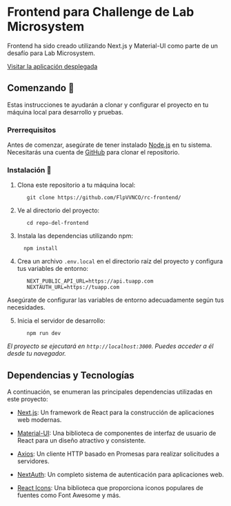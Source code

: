 # Frontend para Challenge de Lab Microsystem


Frontend ha sido creado utilizando Next.js y Material-UI como parte de un desafío para Lab Microsystem. 

[Visitar la aplicación desplegada](https://readconnect.vercel.app/)

## Comenzando 🚀

Estas instrucciones te ayudarán a clonar y configurar el proyecto en tu máquina local para desarrollo y pruebas.

### Prerrequisitos

Antes de comenzar, asegúrate de tener instalado [Node.js](https://nodejs.org/) en tu sistema. Necesitarás una cuenta de [GitHub](https://github.com/) para clonar el repositorio.

### Instalación 🔧

1. Clona este repositorio a tu máquina local:

   ```
      git clone https://github.com/FlpVVNCO/rc-frontend/
   ```
2. Ve al directorio del proyecto:

   ```
      cd repo-del-frontend
   ```
4. Instala las dependencias utilizando npm:

    ```
      npm install
    ```
 
5. Crea un archivo `.env.local` en el directorio raíz del proyecto y configura tus variables de entorno:

   ```
      NEXT_PUBLIC_API_URL=https://api.tuapp.com
      NEXTAUTH_URL=https://tuapp.com
   ```

Asegúrate de configurar las variables de entorno adecuadamente según tus necesidades.

5. Inicia el servidor de desarrollo:

   ```
      npm run dev
   ```
_El proyecto se ejecutará en `http://localhost:3000`. Puedes acceder a él desde tu navegador._
   
## Dependencias y Tecnologías

A continuación, se enumeran las principales dependencias utilizadas en este proyecto:

- [Next.js](https://nextjs.org/): Un framework de React para la construcción de aplicaciones web modernas.

- [Material-UI](https://material-ui.com/): Una biblioteca de componentes de interfaz de usuario de React para un diseño atractivo y consistente.

- [Axios](https://axios-http.com/): Un cliente HTTP basado en Promesas para realizar solicitudes a servidores.

- [NextAuth](https://next-auth.js.org/): Un completo sistema de autenticación para aplicaciones web.

- [React Icons](https://react-icons.github.io/react-icons/): Una biblioteca que proporciona iconos populares de fuentes como Font Awesome y más.
